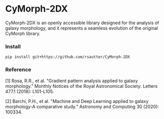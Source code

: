 # CyMorph-2DX
CyMorph-2DX is an openly accessible library designed for the analysis of galaxy morphology, and it represents a seamless evolution of the original CyMorph library. 

### Install
    pip install git+https://github.com/rsautter/CyMorph-2DX

### Reference

[1] Rosa, R.R., et al. "Gradient pattern analysis applied to galaxy morphology." Monthly Notices of the Royal Astronomical Society: Letters 477.1 (2018): L101-L105.

[2] Barchi, P.H., et al. "Machine and Deep Learning applied to galaxy morphology-A comparative study." Astronomy and Computing 30 (2020): 100334.
